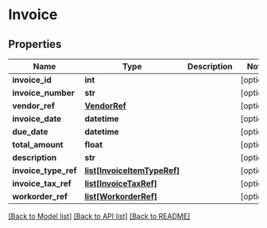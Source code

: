 # Invoice

## Properties
Name | Type | Description | Notes
------------ | ------------- | ------------- | -------------
**invoice_id** | **int** |  | [optional] 
**invoice_number** | **str** |  | [optional] 
**vendor_ref** | [**VendorRef**](VendorRef.md) |  | [optional] 
**invoice_date** | **datetime** |  | [optional] 
**due_date** | **datetime** |  | [optional] 
**total_amount** | **float** |  | [optional] 
**description** | **str** |  | [optional] 
**invoice_type_ref** | [**list[InvoiceItemTypeRef]**](InvoiceItemTypeRef.md) |  | [optional] 
**invoice_tax_ref** | [**list[InvoiceTaxRef]**](InvoiceTaxRef.md) |  | [optional] 
**workorder_ref** | [**list[WorkorderRef]**](WorkorderRef.md) |  | [optional] 

[[Back to Model list]](../README.md#documentation-for-models) [[Back to API list]](../README.md#documentation-for-api-endpoints) [[Back to README]](../README.md)

